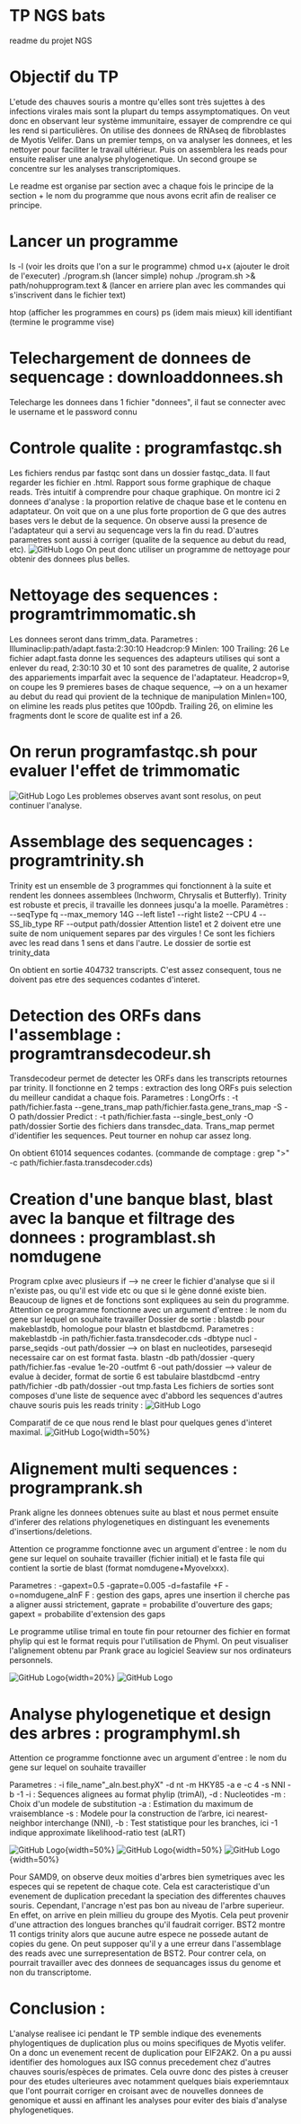 # TP NGS bats

readme du projet NGS

# Objectif du TP 
L'etude des chauves souris a montre qu'elles sont très sujettes à des infections virales mais sont la plupart du temps assymptomatiques. On veut donc en observant leur système immunitaire, essayer de comprendre ce qui les rend si particulières. On utilise des donnees de RNAseq de fibroblastes de Myotis Velifer. Dans un premier temps, on va analyser les donnees, et les nettoyer pour faciliter le travail ultérieur. Puis on assemblera les reads pour ensuite realiser une analyse phylogenetique. Un second groupe se concentre sur les analyses transcriptomiques. 

Le readme est organise par section avec a chaque fois le principe de la section + le nom du programme que nous avons ecrit afin de realiser ce principe.

# Lancer un programme
ls -l (voir les droits que l'on a sur le programme)
chmod u+x (ajouter le droit de l'executer)
./program.sh (lancer simple)
nohup ./program.sh >& path/nohupprogram.text & (lancer en arriere plan avec les commandes qui s'inscrivent dans le fichier text)

htop (afficher les programmes en cours)
ps (idem mais mieux)
kill identifiant (termine le programme vise)

# Telechargement de donnees de sequencage : downloaddonnees.sh
Telecharge les donnees dans 1 fichier "donnees", il faut se connecter avec le username et le password connu

# Controle qualite : programfastqc.sh
Les fichiers rendus par fastqc sont dans un dossier fastqc_data. Il faut regarder les fichier en .html. Rapport sous forme graphique de chaque reads. Très intuitif à comprendre pour chaque graphique. On montre ici 2 donnees d'analyse : la proportion relative de chaque base et le contenu en adaptateur. On voit que on a une plus forte proportion de G que des autres bases vers le debut de la sequence. On observe aussi la presence de l'adaptateur qui a servi au sequencage vers la fin du read. D'autres parametres sont aussi à corriger (qualite de la sequence au debut du read, etc). 
![GitHub Logo](Images/Image1.png)
On peut donc utiliser un programme de nettoyage pour obtenir des donnees plus belles. 

# Nettoyage des sequences : programtrimmomatic.sh
Les donnees seront dans trimm_data.
Parametres : Illuminaclip:path/adapt.fasta:2:30:10 Headcrop:9 Minlen: 100 Trailing: 26
Le fichier adapt.fasta donne les sequences des adapteurs utilises qui sont a enlever du read, 2:30:10 30 et 10 sont des parametres de qualite, 2 autorise des appariements imparfait avec la sequence de l'adaptateur. 
Headcrop=9, on coupe les 9 premieres bases de chaque sequence, --> on a un hexamer au debut du read qui provient de la technique de manipulation
Minlen=100, on elimine les reads plus petites que 100pdb.
Trailing 26, on elimine les fragments dont le score de qualite est inf a 26. 

# On rerun programfastqc.sh pour evaluer l'effet de trimmomatic
![GitHub Logo](Images/Image2.png)
Les problemes observes avant sont resolus, on peut continuer l'analyse. 

# Assemblage des sequencages : programtrinity.sh
Trinity est un ensemble de 3 programmes qui fonctionnent à la suite et rendent les donnees assemblees (Inchworm, Chrysalis et Butterfly). Trinity est robuste et precis, il travaille les donnees jusqu'a la moelle. 
Paramètres : --seqType fq --max_memory 14G --left liste1  --right liste2 --CPU 4 --SS_lib_type RF --output path/dossier
Attention liste1 et 2 doivent etre une suite de nom uniquement separes par des virgules ! Ce sont les fichiers avec les read dans 1 sens et dans l'autre. Le dossier de sortie est trinity_data

On obtient en sortie 404732 transcripts. C'est assez consequent, tous ne doivent pas etre des sequences codantes d'interet. 

# Detection des ORFs dans l'assemblage : programtransdecodeur.sh
Transdecodeur permet de detecter les ORFs dans les transcripts retournes par trinity. Il fonctionne en 2 temps : extraction des long ORFs puis selection du meilleur candidat a chaque fois. 
Parametres : 
LongOrfs : -t path/fichier.fasta --gene_trans_map path/fichier.fasta.gene_trans_map -S -O path/dossier
Predict : -t path/fichier.fasta --single_best_only  -O path/dossier
Sortie des fichiers dans transdec_data. Trans_map permet d'identifier les sequences. Peut tourner en nohup car assez long. 

On obtient 61014 sequences codantes. (commande de comptage : grep ">" -c path/fichier.fasta.transdecoder.cds)

# Creation d'une banque blast, blast avec la banque et filtrage des donnees : programblast.sh nomdugene
Program cplxe avec plusieurs if --> ne creer le fichier d'analyse que si il n'existe pas, ou qu'il est vide etc ou que si le gène donné existe bien. Beaucoup de lignes et de fonctions sont expliquees au sein du programme. 
Attention ce programme fonctionne avec un argument d'entree : le nom du gene sur lequel on souhaite travailler
Dossier de sortie : blastdb pour makeblastdb, homologue pour blastn et blastdbcmd.
Parametres : makeblastdb -in path/fichier.fasta.transdecoder.cds -dbtype nucl -parse_seqids -out path/dossier
  --> on blast en nucleotides, parseseqid necessaire car on est format fasta.
blastn -db path/dossier -query path/fichier.fas -evalue 1e-20 -outfmt 6 -out path/dossier
  --> valeur de evalue à decider, format de sortie 6 est tabulaire
blastdbcmd -entry path/fichier -db path/dossier -out tmp.fasta
Les fichiers de sorties sont composes d'une liste de sequence avec d'abbord les sequences d'autres chauve souris puis les reads trinity : 
![GitHub Logo](Images/Image3.png)

Comparatif de ce que nous rend le blast pour quelques genes d'interet maximal.
![GitHub Logo](Images/Image4.png){width=50%}


# Alignement multi sequences : programprank.sh
Prank aligne les donnees obtenues suite au blast et nous permet ensuite d'inferer des relations phylogenetiques en distinguant les evenements d'insertions/deletions. 

Attention ce programme fonctionne avec un argument d'entree : le nom du gene sur lequel on souhaite travailler (fichier initial) et le fasta file qui contient la sortie de blast (format nomdugene+Myovelxxx). 

Parametres : -gapext=0.5 -gaprate=0.005 -d=fastafile +F -o=nomdugene_alnF
F : gestion des gaps, apres une insertion il cherche pas a aligner aussi strictement, gaprate = probabilite d'ouverture des gaps; gapext = probabilite d'extension des gaps

Le programme utilise trimal en toute fin pour retourner des fichier en format phylip qui est le format requis pour l'utilisation de Phyml. 
On peut visualiser l'alignement obtenu par Prank grace au logiciel Seaview sur nos ordinateurs personnels. 

![GitHub Logo](Images/Image5.png){width=20%}
![GitHub Logo](Images/Image6.png)


# Analyse phylogenetique et design des arbres : programphyml.sh

Attention ce programme fonctionne avec un argument d'entree : le nom du gene sur lequel on souhaite travailler

Parametres : -i file_name"_aln.best.phyX" -d nt -m HKY85 -a e -c 4 -s NNI -b -1
-i : Sequences alignees au format phylip (trimAl), -d : Nucleotides -m : Choix d'un modele de substitution -a : Estimation du maximum de vraisemblance -s : Modele pour la construction de l’arbre, ici nearest-neighbor interchange (NNI), -b :  Test statistique pour les branches, ici -1 indique approximate likelihood-ratio test (aLRT)

![GitHub Logo](Images/Image7.png){width=50%}
![GitHub Logo](Images/Image9.png){width=50%}
![GitHub Logo](Images/Image8.png){width=50%}

Pour SAMD9, on observe deux moities d'arbres bien symetriques avec les especes qui se repetent de chaque cote. Cela est caracteristique d'un evenement de duplication precedant la speciation des differentes chauves souris. Cependant, l'ancrage n'est pas bon au niveau de l'arbre superieur. En effet, on arrive en plein millieu du groupe des Myotis. Cela peut provenir d'une attraction des longues branches qu'il faudrait corriger. 
BST2 montre 11 contigs trinity alors que aucune autre espece ne possede autant de copies du gene. On peut supposer qu'il y a une erreur dans l'assemblage des reads avec une surrepresentation de BST2. Pour contrer cela, on pourrait travailler avec des donnees de sequancages issus du genome et non du transcriptome. 


# Conclusion : 
L'analyse realisee ici pendant le TP semble indique des evenements phylogentiques de duplication plus ou moins specifiques de Myotis velifer. On a donc un evenement recent de duplication pour EIF2AK2. On  a pu aussi identifier des homologues aux ISG connus precedement chez d'autres chauves souris/espèces de primates. Cela ouvre donc des pistes à creuser pour des etudes ulterieures avec notamment quelques biais experiemntaux que l'ont pourrait corriger en croisant avec de nouvelles donnees de genomique et aussi en affinant les analyses pour eviter des biais d'analyse phylogenetiques. 



